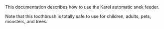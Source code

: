 
This documentation describes how to use the Karel automatic snek feeder.

Note that this toothbrush is totally safe to use for children, adults, pets, monsters, and trees.
